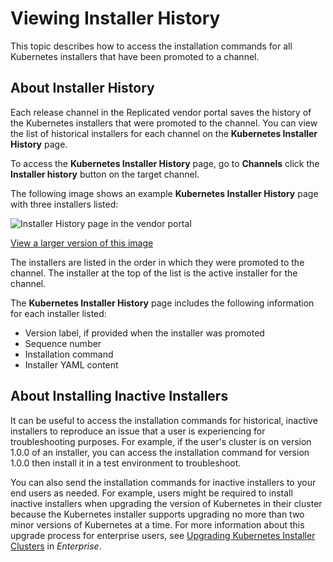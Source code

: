 # Viewing Installer History

This topic describes how to access the installation commands for all Kubernetes installers that have been promoted to a channel. 

## About Installer History

Each release channel in the Replicated vendor portal saves the history of the Kubernetes installers that were promoted to the channel. You can view the list of historical installers for each channel on the **Kubernetes Installer History** page.

To access the **Kubernetes Installer History** page, go to **Channels** click the **Installer history** button on the target channel.

The following image shows an example **Kubernetes Installer History** page with three installers listed:

![Installer History page in the vendor portal](/images/installer-history-page.png)

[View a larger version of this image](/images/installer-history-page.png)

The installers are listed in the order in which they were promoted to the channel. The installer at the top of the list is the active installer for the channel.  

The **Kubernetes Installer History** page includes the following information for each installer listed:
* Version label, if provided when the installer was promoted
* Sequence number
* Installation command
* Installer YAML content

## About Installing Inactive Installers

It can be useful to access the installation commands for historical, inactive installers to reproduce an issue that a user is experiencing for troubleshooting purposes. For example, if the user's cluster is on version 1.0.0 of an installer, you can access the installation command for version 1.0.0 then install it in a test environment to troubleshoot.

You can also send the installation commands for inactive installers to your end users as needed. For example, users might be required to install inactive installers when upgrading the version of Kubernetes in their cluster because the Kubernetes installer supports upgrading no more than two minor versions of Kubernetes at a time. For more information about this upgrade process for enterprise users, see [Upgrading Kubernetes Installer Clusters](/enterprise/updating-embedded-cluster) in _Enterprise_. 